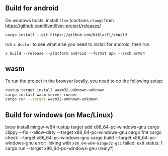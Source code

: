 ## Build for android

On windows hosts, install `llvm` (contains `clang`) from https://github.com/llvm/llvm-project/releases/

```
cargo install --git https://github.com/NiklasEi/xbuild
```

run `x doctor` to see what else you need to install for android, then run

```
x build --release --platform android --format apk --arch arm64
```
## wasm

To run the project in the browser locally, you need to do the following setup:

```bash
rustup target install wasm32-unknown-unknown
cargo install wasm-server-runner
cargo run --target wasm32-unknown-unknown
```

## Build for windows (on Mac/Linux)

brew install mingw-w64
rustup target add x86_64-pc-windows-gnu
cargo clippy --fix --allow-dirty --target x86_64-pc-windows-gnu
cargo fmt
cargo check --target x86_64-pc-windows-gnu
cargo build --target x86_64-pc-windows-gnu
error: linking with `x86_64-w64-mingw32-gcc` failed: exit status: 1
cargo run --target x86_64-pc-windows-gnu   (realy?)
